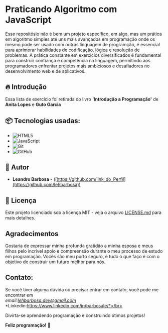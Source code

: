 # Praticando Algoritmo com JavaScript

Esse repositósio não é bem um projeto específico, em algo, mas um prática em algoritmo simples até uns mais avançados em programação onde os mesmo pode ser usado com outras linguagem de programção, é essencial para aprimorar
habilidades de codificação, lógica e resolução de problemas. A prática constante em exercícios diversificados é fundamental para construir confiança e competência na linguagem, permitindo aos programadores enfrentar projetos mais 
ambiciosos e desafiadores no desenvolvimento web e de aplicativos.

## 🔥 Introdução

Essa lista de exercício foi retirada do livro **'Introdução a Programação'** de **Anita Lopes** e **Guto Garcia**

## 📦 Tecnologias usadas:

* ![HTML5](https://img.shields.io/badge/html5-%23E34F26.svg?style=for-the-badge&logo=html5&logoColor=white)
* ![JavaScript](https://img.shields.io/badge/javascript-%23323330.svg?style=for-the-badge&logo=javascript&logoColor=%23F7DF1E)
* ![Git](https://img.shields.io/badge/git-%23F05033.svg?style=for-the-badge&logo=git&logoColor=white)
* ![GitHub](https://img.shields.io/badge/github-%23121011.svg?style=for-the-badge&logo=github&logoColor=white)

## 👷 Autor

* **Leandro Barbosa** - ([https://github.com/link_do_Perfil](https://github.com/lehbarbosa))

## 📄 Licença

Este projeto licenciado sob a licença MIT - veja o arquivo [LICENSE.md](LICENSE.md) para mais detalhes.

## Agradecimentos
Gostaria de expressar minha profunda gratidão a minha esposa e meus filhos pelo incrível apoio e compreensão durante o meu processo de estudo em programação. 
Vocês são meu porto seguro, e tudo o que faço é com o objetivo de construir um futuro melhor para nós.

## Contato:
Se você tiver alguma dúvida ou precisar entrar em contato, você pode me encontrar em</br>
*email:lehbarbosa.dev@gmail.com*</br>
*Linkedin:https://www.linkedin.com/in/barbosale/*</br>

Divirta-se aprendendo programação e construindo ótimos projetos! 

**Feliz programação!** 🚀
